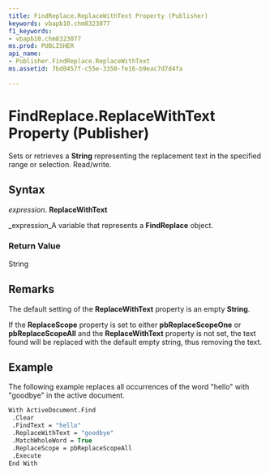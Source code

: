 ```yaml
---
title: FindReplace.ReplaceWithText Property (Publisher)
keywords: vbapb10.chm8323077
f1_keywords:
- vbapb10.chm8323077
ms.prod: PUBLISHER
api_name:
- Publisher.FindReplace.ReplaceWithText
ms.assetid: 7bd0457f-c55e-3350-fe16-b9eac7d7d4fa

---
```



# FindReplace.ReplaceWithText Property (Publisher)

Sets or retrieves a  **String** representing the replacement text in the specified range or selection. Read/write.


## Syntax

 _expression_. **ReplaceWithText**

 _expression_A variable that represents a  **FindReplace** object.


### Return Value

String


## Remarks

The default setting of the  **ReplaceWithText** property is an empty **String**.

If the  **ReplaceScope** property is set to either **pbReplaceScopeOne** or **pbReplaceScopeAll** and the **ReplaceWithText** property is not set, the text found will be replaced with the default empty string, thus removing the text.


## Example

The following example replaces all occurrences of the word "hello" with "goodbye" in the active document.


```vb
With ActiveDocument.Find 
 .Clear 
 .FindText = "hello" 
 .ReplaceWithText = "goodbye" 
 .MatchWholeWord = True 
 .ReplaceScope = pbReplaceScopeAll 
 .Execute 
End With
```


